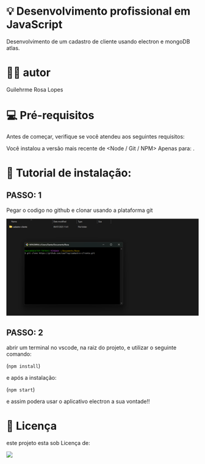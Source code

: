 

# 💡 Desenvolvimento profissional em JavaScript
Desenvolvimento de um cadastro de cliente usando electron e mongoDB atlas.

# 👨‍💻 autor
Guilehrme Rosa Lopes

# 💻 Pré-requisitos
 Antes de começar, verifique se você atendeu aos seguintes requisitos:

Você instalou a versão mais recente de <Node / Git / NPM>
Apenas para: <Windows>.

# 🚀 Tutorial de instalação:
## PASSO: 1
Pegar o codigo no github e clonar usando a plataforma git

![](https://github.com/caallop/cadastro-cliente/blob/main/src/public/img/fotogit.png)

## PASSO: 2
abrir um terminal no vscode, na raiz do projeto, e utilizar o seguinte comando: 

(```npm install```)


e após a instalação:

(```npm start```)

e assim podera usar o aplicativo electron a sua vontade!!

 # 📝 Licença
este projeto esta sob Licença de:

![](https://img.shields.io/github/license/caallop/cadastro-cliente)
